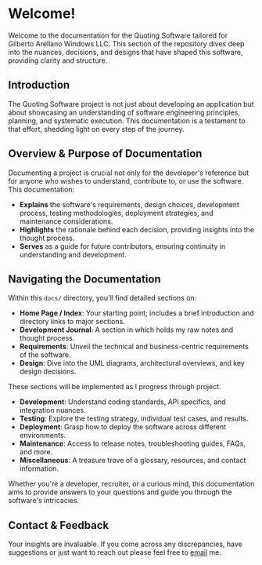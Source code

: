 # Welcome!

Welcome to the documentation for the Quoting Software tailored for Gilberto Arellano Windows LLC. This section of the repository dives deep into the nuances, decisions, and designs that have shaped this software, providing clarity and structure.

## Introduction

The Quoting Software project is not just about developing an application but about showcasing an understanding of software engineering principles, planning, and systematic execution. This documentation is a testament to that effort, shedding light on every step of the journey.

## Overview & Purpose of Documentation

Documenting a project is crucial not only for the developer's reference but for anyone who wishes to understand, contribute to, or use the software. This documentation:

- **Explains** the software's requirements, design choices, development process, testing methodologies, deployment strategies, and maintenance considerations.
- **Highlights** the rationale behind each decision, providing insights into the thought process.
- **Serves** as a guide for future contributors, ensuring continuity in understanding and development.

## Navigating the Documentation

Within this `docs/` directory, you'll find detailed sections on:

- **Home Page / Index**: Your starting point; includes a brief introduction and directory links to major sections.
- **Development Journal**: A section in which holds my raw notes and thought process.
- **Requirements**: Unveil the technical and business-centric requirements of the software.
- **Design**: Dive into the UML diagrams, architectural overviews, and key design decisions.

These sections will be implemented as I progress through project.
- **Development**: Understand coding standards, API specifics, and integration nuances.
- **Testing**: Explore the testing strategy, individual test cases, and results.
- **Deployment**: Grasp how to deploy the software across different environments.
- **Maintenance**: Access to release notes, troubleshooting guides, FAQs, and more.
- **Miscellaneous**: A treasure trove of a glossary, resources, and contact information.

Whether you're a developer, recruiter, or a curious mind, this documentation aims to provide answers to your questions and guide you through the software's intricacies.

## Contact & Feedback

Your insights are invaluable. If you come across any discrepancies, have suggestions or just want to reach out please feel free to 
[email](gilarellano1996@gmail.com) me.
